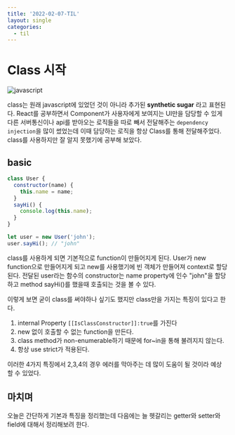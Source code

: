 ```yaml
---
title: '2022-02-07-TIL'
layout: single
categories:
  - til
---
```


# Class 시작

![javascript](https://upload.wikimedia.org/wikipedia/commons/thumb/9/99/Unofficial_JavaScript_logo_2.svg/210px-Unofficial_JavaScript_logo_2.svg.png)

class는 원래 javascript에 있었던 것이 아니라 추가된 **synthetic sugar** 라고 표현된다. React를 공부하면서 Component가 사용자에게 보여지는 UI만을 담당할 수 있게 다른 서버통신이나 api를 받아오는 로직들을 따로 빼서 전달해주는 `dependency injection`을 많이 썼었는데 이때 담당하는 로직을 항상 Class를 통해 전달해주었다. class를 사용하지만 잘 알지 못했기에 공부해 보았다.

## basic

```javascript
class User {
  constructor(name) {
    this.name = name;
  }
  sayHi() {
    console.log(this.name);
  }
}

let user = new User('john');
user.sayHi(); // "john"
```

class를 사용하게 되면 기본적으로 function이 만들어지게 된다. User가 new function으로 만들어지게 되고 new를 사용했기에 빈 객체가 만들어져 context로 할당된다. 전달된 user라는 함수의 constructor는 name property에 인수 "john"을 할당하고 method sayHi()를 했을때 호출되는 것을 볼 수 있다.

이렇게 보면 굳이 class를 써야하나 싶기도 했지만 class만을 가지는 특징이 있다고 한다.

1.  internal Property `[[IsClassConstructor]]:true`를 가진다
2.  new 없이 호출할 수 없는 function을 만든다.
3.  class method가 non-enumerable하기 때문에 for~in을 통해 불려지지 않는다.
4.  항상 use strict가 적용된다.

이러한 4가지 특징에서 2,3,4의 경우 에러를 막아주는 데 많이 도움이 될 것이라 예상 할 수 있었다.

## 마치며

오늘은 간단하게 기본과 특징을 정리했는데 다음에는 늘 헷갈리는 getter와 setter와 field에 대해서 정리해보려 한다.
